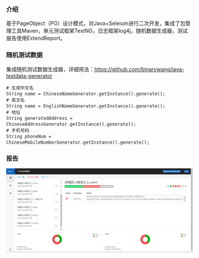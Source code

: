 ### 介绍
基于PageObject（PO）设计模式，对Java+Seleium进行二次开发，集成了包管理工具Maven，单元测试框架TestNG，日志框架log4j，随机数据生成器，测试报告使用ExtendReport。

### 随机测试数据
集成随机测试数据生成器，详细用法：https://github.com/binarywang/java-testdata-generator
```
# 生成中文名
String name = ChineseNameGenerator.getInstance().generate();
# 英文名
String name = EnglishNameGenerator.getInstance().generate();
# 地址
String generatedAddress = ChineseAddressGenerator.getInstance().generate();
# 手机号码
String phoneNum = ChineseMobileNumberGenerator.getInstance().generate();
```

### 报告

![Alt text](./report.png "测试报告")

